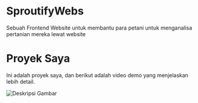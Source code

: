 # SproutifyWebs
Sebuah Frontend Website untuk membantu para petani untuk menganalisa pertanian mereka lewat website

# Proyek Saya

Ini adalah proyek saya, dan berikut adalah video demo yang menjelaskan lebih detail.

![Deskripsi Gambar](Images/https://github.com/KeiizZ0/SproutifyWebs/blob/main/Images/Screenshot%202025-02-25%20082920.png)
